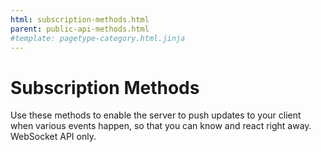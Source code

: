 ```yaml
---
html: subscription-methods.html
parent: public-api-methods.html
#template: pagetype-category.html.jinja
---
```

# Subscription Methods

Use these methods to enable the server to push updates to your client when various events happen, so that you can know and react right away. WebSocket API only.
